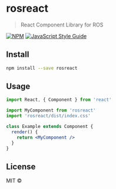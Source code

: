 # rosreact

> React Component Library for ROS

[![NPM](https://img.shields.io/npm/v/rosreact.svg)](https://www.npmjs.com/package/rosreact) [![JavaScript Style Guide](https://img.shields.io/badge/code_style-standard-brightgreen.svg)](https://standardjs.com)

## Install

```bash
npm install --save rosreact
```

## Usage

```jsx
import React, { Component } from 'react'

import MyComponent from 'rosreact'
import 'rosreact/dist/index.css'

class Example extends Component {
  render() {
    return <MyComponent />
  }
}
```

## License

MIT © [](https://github.com/)
